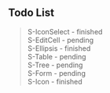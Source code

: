 ## Todo List

> S-IconSelect - finished  
> S-EditCell - pending  
> S-Ellipsis - finished  
> S-Table - pending  
> S-Tree - pending  
> S-Form - pending  
> S-Icon - finished  
